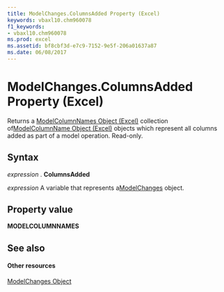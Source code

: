 ```yaml
---
title: ModelChanges.ColumnsAdded Property (Excel)
keywords: vbaxl10.chm960078
f1_keywords:
- vbaxl10.chm960078
ms.prod: excel
ms.assetid: bf8cbf3d-e7c9-7152-9e5f-206a01637a87
ms.date: 06/08/2017
---
```



# ModelChanges.ColumnsAdded Property (Excel)

Returns a [ModelColumnNames Object (Excel)](modelcolumnnames-object-excel.md) collection of[ModelColumnName Object (Excel)](modelcolumnname-object-excel.md) objects which represent all columns added as part of a model operation. Read-only.


## Syntax

 _expression_ . **ColumnsAdded**

 _expression_ A variable that represents a[ModelChanges](Excel.modelchanges.md) object.


## Property value

 **MODELCOLUMNNAMES**


## See also


#### Other resources



[ModelChanges Object](Excel.modelchanges.md)

